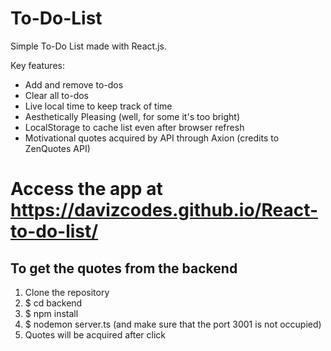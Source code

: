 # To-Do-List

Simple To-Do List made with React.js.

Key features:
- Add and remove to-dos
- Clear all to-dos
- Live local time to keep track of time
- Aesthetically Pleasing (well, for some it's too bright)
- LocalStorage to cache list even after browser refresh
- Motivational quotes acquired by API through Axion (credits to ZenQuotes API)

# Access the app at https://davizcodes.github.io/React-to-do-list/

## To get the quotes from the backend
1. Clone the repository
2. $ cd backend
3. $ npm install
4. $ nodemon server.ts (and make sure that the port 3001 is not occupied)
5. Quotes will be acquired after click
